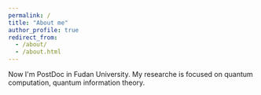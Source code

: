 ```yaml
---
permalink: /
title: "About me"
author_profile: true
redirect_from: 
  - /about/
  - /about.html
---
```

Now I'm PostDoc in Fudan University. My researche is focused on quantum computation, quantum information theory.
